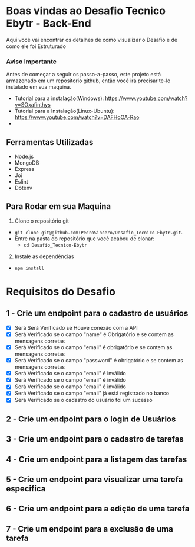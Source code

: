 # Boas vindas ao Desafio Tecnico Ebytr -  Back-End


Aqui você vai encontrar os detalhes de como visualizar o Desafio e de como ele foi Estruturado 

 ### Aviso Importante
Antes de começar a seguir os passo-a-passo, este projeto está armazenado em um repositorio github, então você irá precisar te-lo instalado em sua maquina.

- Tutorial para a instalação(Windows): https://www.youtube.com/watch?v=SOxafinthys
- Tutorial para a Instalação(Linux-Ubuntu): https://www.youtube.com/watch?v=DAFHoOA-Rao
- 
## Ferramentas Utilizadas
- Node.js
- MongoDB
- Express
- Joi
- Eslint
- Dotenv

## Para Rodar em sua Maquina
1. Clone o repositório git

- `git clone git@github.com:PedroSincero/Desafio_Tecnico-Ebytr.git`.
- Entre na pasta do repositório que você acabou de clonar:
  - `cd Desafio_Tecnico-Ebytr`
  
2. Instale as dependências 

- `npm install`

# Requisitos do Desafio

## 1 - Crie um endpoint para o cadastro de usuários
- [x]  Será Será Verificado  se Houve conexão com a API
- [x]  Será Verificado se o campo "name" é Obrigatório e se contem as mensagens corretas
- [x]  Será Verificado se o campo "email" é obrigatório e se contem as mensagens corretas 
- [x]  Será Verificado se o campo "password" é obrigatório e se contem as mensagens corretas 
- [x]  Será Verificado se o campo "email" é inválido 
- [x]  Será Verificado se o campo "email" é inválido 
- [x]  Será Verificado se o campo "email" é inválido 
- [x]  Será Verificado se o campo "email" já está registrado no banco 
- [x]  Será Verificado se o cadastro do usuário foi um sucesso 

## 2 - Crie um endpoint para o login de Usuários

## 3 - Crie um endpoint para o cadastro de tarefas

## 4 - Crie um endpoint para a listagem das tarefas

## 5 - Crie um endpoint para visualizar uma tarefa especifica

## 6 - Crie um endpoint para a edição de uma tarefa

## 7 - Crie um endpoint para a exclusão de uma tarefa

